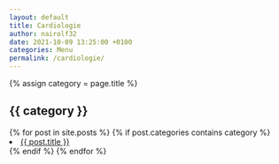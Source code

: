```yaml
---
layout: default
title: Cardiologie
author: nairolf32
date: 2021-10-09 13:25:00 +0100
categories: Menu
permalink: /cardiologie/
---
```


{% assign category = page.title %}

<h2>{{ category }}</h2>
{% for post in site.posts %}
{% if post.categories contains category %}
<li> <a href="{{ post.url | relative_url }}">{{ post.title }}</a></li>
{% endif %}
{% endfor %}
